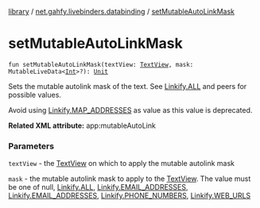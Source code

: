 [library](../index.md) / [net.gahfy.livebinders.databinding](index.md) / [setMutableAutoLinkMask](./set-mutable-auto-link-mask.md)

# setMutableAutoLinkMask

`fun setMutableAutoLinkMask(textView: `[`TextView`](https://developer.android.com/reference/android/widget/TextView.html)`, mask: MutableLiveData<`[`Int`](https://kotlinlang.org/api/latest/jvm/stdlib/kotlin/-int/index.html)`>?): `[`Unit`](https://kotlinlang.org/api/latest/jvm/stdlib/kotlin/-unit/index.html)

Sets the mutable autolink mask of the text. See [Linkify.ALL](https://developer.android.com/reference/android/text/util/Linkify.html#ALL) and peers for possible
values.

Avoid using [Linkify.MAP_ADDRESSES](https://developer.android.com/reference/android/text/util/Linkify.html#MAP_ADDRESSES) as value as this value is deprecated.

**Related XML attribute:** app:mutableAutoLink

### Parameters

`textView` - the [TextView](https://developer.android.com/reference/android/widget/TextView.html) on which to apply the mutable autolink mask

`mask` - the mutable autolink mask to apply to the [TextView](https://developer.android.com/reference/android/widget/TextView.html). The value must be one of null,
[Linkify.ALL](https://developer.android.com/reference/android/text/util/Linkify.html#ALL), [Linkify.EMAIL_ADDRESSES](https://developer.android.com/reference/android/text/util/Linkify.html#EMAIL_ADDRESSES), [Linkify.EMAIL_ADDRESSES](https://developer.android.com/reference/android/text/util/Linkify.html#EMAIL_ADDRESSES), [Linkify.PHONE_NUMBERS](https://developer.android.com/reference/android/text/util/Linkify.html#PHONE_NUMBERS),
[Linkify.WEB_URLS](https://developer.android.com/reference/android/text/util/Linkify.html#WEB_URLS)